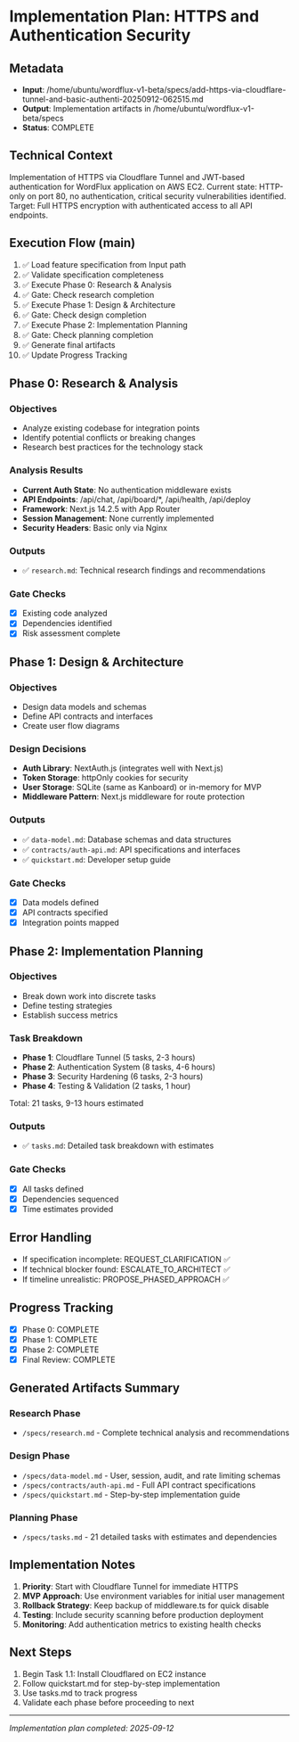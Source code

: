 # Implementation Plan: HTTPS and Authentication Security

## Metadata
- **Input**: /home/ubuntu/wordflux-v1-beta/specs/add-https-via-cloudflare-tunnel-and-basic-authenti-20250912-062515.md
- **Output**: Implementation artifacts in /home/ubuntu/wordflux-v1-beta/specs
- **Status**: COMPLETE

## Technical Context
Implementation of HTTPS via Cloudflare Tunnel and JWT-based authentication for WordFlux application on AWS EC2.
Current state: HTTP-only on port 80, no authentication, critical security vulnerabilities identified.
Target: Full HTTPS encryption with authenticated access to all API endpoints.

## Execution Flow (main)
1. ✅ Load feature specification from Input path
2. ✅ Validate specification completeness
3. ✅ Execute Phase 0: Research & Analysis
4. ✅ Gate: Check research completion
5. ✅ Execute Phase 1: Design & Architecture
6. ✅ Gate: Check design completion
7. ✅ Execute Phase 2: Implementation Planning
8. ✅ Gate: Check planning completion
9. ✅ Generate final artifacts
10. ✅ Update Progress Tracking

## Phase 0: Research & Analysis
### Objectives
- Analyze existing codebase for integration points
- Identify potential conflicts or breaking changes
- Research best practices for the technology stack

### Analysis Results
- **Current Auth State**: No authentication middleware exists
- **API Endpoints**: /api/chat, /api/board/*, /api/health, /api/deploy
- **Framework**: Next.js 14.2.5 with App Router
- **Session Management**: None currently implemented
- **Security Headers**: Basic only via Nginx

### Outputs
- ✅ `research.md`: Technical research findings and recommendations

### Gate Checks
- [x] Existing code analyzed
- [x] Dependencies identified
- [x] Risk assessment complete

## Phase 1: Design & Architecture
### Objectives
- Design data models and schemas
- Define API contracts and interfaces
- Create user flow diagrams

### Design Decisions
- **Auth Library**: NextAuth.js (integrates well with Next.js)
- **Token Storage**: httpOnly cookies for security
- **User Storage**: SQLite (same as Kanboard) or in-memory for MVP
- **Middleware Pattern**: Next.js middleware for route protection

### Outputs
- ✅ `data-model.md`: Database schemas and data structures
- ✅ `contracts/auth-api.md`: API specifications and interfaces
- ✅ `quickstart.md`: Developer setup guide

### Gate Checks
- [x] Data models defined
- [x] API contracts specified
- [x] Integration points mapped

## Phase 2: Implementation Planning
### Objectives
- Break down work into discrete tasks
- Define testing strategies
- Establish success metrics

### Task Breakdown
- **Phase 1**: Cloudflare Tunnel (5 tasks, 2-3 hours)
- **Phase 2**: Authentication System (8 tasks, 4-6 hours)
- **Phase 3**: Security Hardening (6 tasks, 2-3 hours)
- **Phase 4**: Testing & Validation (2 tasks, 1 hour)

Total: 21 tasks, 9-13 hours estimated

### Outputs
- ✅ `tasks.md`: Detailed task breakdown with estimates

### Gate Checks
- [x] All tasks defined
- [x] Dependencies sequenced
- [x] Time estimates provided

## Error Handling
- If specification incomplete: REQUEST_CLARIFICATION ✅
- If technical blocker found: ESCALATE_TO_ARCHITECT ✅
- If timeline unrealistic: PROPOSE_PHASED_APPROACH ✅

## Progress Tracking
- [x] Phase 0: COMPLETE
- [x] Phase 1: COMPLETE
- [x] Phase 2: COMPLETE
- [x] Final Review: COMPLETE

## Generated Artifacts Summary

### Research Phase
- `/specs/research.md` - Complete technical analysis and recommendations

### Design Phase
- `/specs/data-model.md` - User, session, audit, and rate limiting schemas
- `/specs/contracts/auth-api.md` - Full API contract specifications
- `/specs/quickstart.md` - Step-by-step implementation guide

### Planning Phase
- `/specs/tasks.md` - 21 detailed tasks with estimates and dependencies

## Implementation Notes
1. **Priority**: Start with Cloudflare Tunnel for immediate HTTPS
2. **MVP Approach**: Use environment variables for initial user management
3. **Rollback Strategy**: Keep backup of middleware.ts for quick disable
4. **Testing**: Include security scanning before production deployment
5. **Monitoring**: Add authentication metrics to existing health checks

## Next Steps
1. Begin Task 1.1: Install Cloudflared on EC2 instance
2. Follow quickstart.md for step-by-step implementation
3. Use tasks.md to track progress
4. Validate each phase before proceeding to next

---
*Implementation plan completed: 2025-09-12*